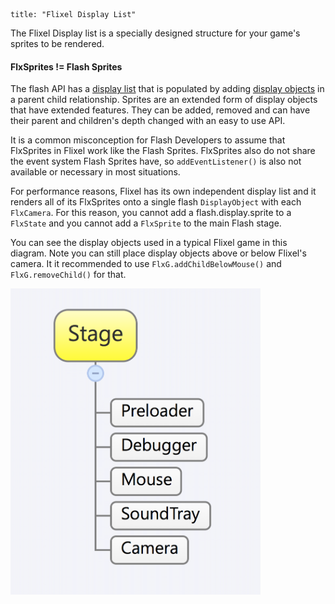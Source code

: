 ```
title: "Flixel Display List"
```
The Flixel Display list is a specially designed structure for your game's sprites to be rendered.

#### FlxSprites != Flash Sprites

The flash API has a [display list](http://www.adobe.com/devnet/flash/quickstart/display_list_programming_as3.html) that is populated by adding [display objects](http://help.adobe.com/en_US/FlashPlatform/reference/actionscript/3/flash/display/DisplayObject.html) in a parent child relationship. Sprites are an extended form of display objects that have extended features. They can be added, removed and can have their parent and children's depth changed with an easy to use API.

It is a common misconception for Flash Developers to assume that FlxSprites in Flixel work like the Flash Sprites. FlxSprites also do not share the event system Flash Sprites have, so `addEventListener()` is also not available or necessary in most situations.

For performance reasons, Flixel has its own independent display list and it renders all of its FlxSprites onto a single flash `DisplayObject` with each `FlxCamera`. For this reason, you cannot add a flash.display.sprite to a `FlxState` and you cannot add a `FlxSprite` to the main Flash stage.

You can see the display objects used in a typical Flixel game in this diagram. Note you can still place display objects above or below Flixel's camera. It it recommended to use `FlxG.addChildBelowMouse()` and `FlxG.removeChild()` for that.

<img src="../images/02_handbook/flixel-display-list.png" style="max-width:400px" />
